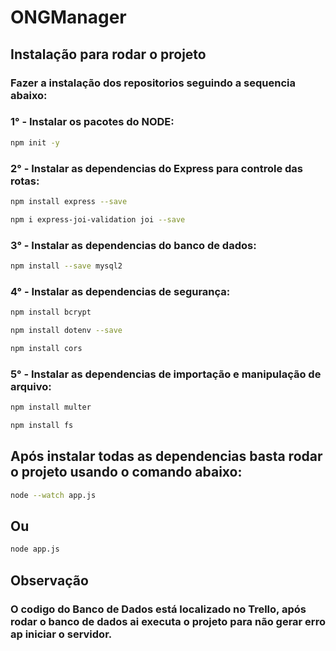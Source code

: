 # ONGManager

## Instalação para rodar o projeto

### Fazer a instalação dos repositorios seguindo a sequencia abaixo:


### 1° - Instalar os pacotes do NODE:

```bash
npm init -y
```

### 2° - Instalar as dependencias do Express para controle das rotas:

```bash
npm install express --save
```

```bash
npm i express-joi-validation joi --save
```

### 3° - Instalar as dependencias do banco de dados:

```bash
npm install --save mysql2
```

### 4° - Instalar as dependencias de segurança:

```bash
npm install bcrypt
```
```bash
npm install dotenv --save
```
```bash
npm install cors
```

### 5° - Instalar as dependencias de importação e manipulação de arquivo:

```bash
npm install multer
```
```bash
npm install fs
```

## Após instalar todas as dependencias basta rodar o projeto usando o comando abaixo:

```bash
node --watch app.js
```

## Ou

```bash
node app.js
```

## Observação

### O codigo do Banco de Dados está localizado no Trello, após rodar o banco de dados ai executa o projeto para não gerar erro ap iniciar o servidor.
